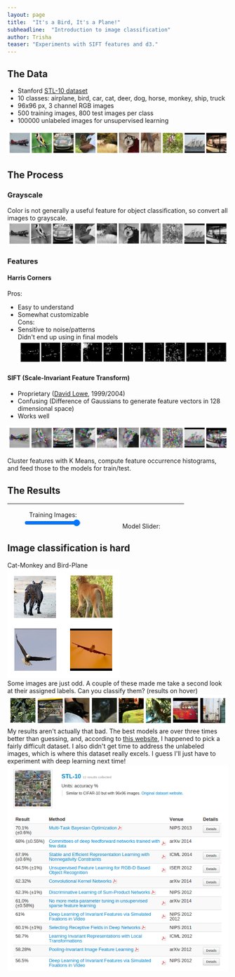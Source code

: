 ```yaml
---
layout: page
title:  "It's a Bird, It's a Plane!"
subheadline:  "Introduction to image classification"
author: Trisha
teaser: "Experiments with SIFT features and d3."
---
```


<script src="http://d3js.org/d3.v3.min.js"></script>
<script src="http://d3js.org/colorbrewer.v1.min.js"></script>
<script src="http://code.jquery.com/jquery-1.11.0.min.js"></script>
<script src="http://d3js.org/queue.v1.min.js"></script>

<script src="../blog/heatmap.js"></script>
<link rel="stylesheet" href="../blog/heatmap.css" />

<!--<head>-->

<script>
$(document).ready(function() {
	heatmap_display("../blog/heatmaps/linsvc_lim=500_k=300.json", "#heatmap", "PuRd", 'linsvc');
});
</script>

<!--</head>

<body>-->

## The Data  
- Stanford [STL-10 dataset](http://cs.stanford.edu/~acoates/stl10/)
- 10 classes: airplane, bird, car, cat, deer, dog, horse, monkey, ship, truck
- 96x96 px, 3 channel RGB images
- 500 training images, 800 test images per class
- 100000 unlabeled images for unsupervised learning  

![Sample image from each class](../images/all_classes_color.png)

## The Process  

###  Grayscale

Color is not generally a useful feature for object classification, so convert all images to grayscale.  
![same images now in grayscale](../images/all_classes_gray.png)

###  Features  

####  Harris Corners

Pros:  
- Easy to understand  
- Somewhat customizable  
Cons:  
- Sensitive to noise/patterns  
Didn't end up using in final models  
![same images with harris features](../images/all_classes_harris.png)  

#### SIFT (Scale-Invariant Feature Transform)

- Proprietary ([David Lowe](https://en.wikipedia.org/wiki/David_G._Lowe), 1999/2004)  
- Confusing (Difference of Gaussians to generate feature vectors in 128 dimensional space)  
- Works well  

![same images with sift features](../images/all_classes_sift.png)  

Cluster features with K Means, compute feature occurrence histograms, and feed those to the models for train/test.  

## The Results  
<div id="heatmap"></div>
<table style="height:60px; width:80%; text-align: center; align: center">
  <tr>
    <td>
    <table ><!--style="width:30%;">-->
        <tr>
         <p>
            <label for="lim" 
                style="display: inline-block; text-align: center">
            Training Images:<span id="lim-value"></span>
            </label>
            <input type="range" min="1" max="510" id="lim" value="500">
        </p>
        </tr>
        <tr>
         <p>
            <label for="k" 
                style="display: inline-block; text-align: center">
            Feature Centers:<span id="k-value"></span>
            </label>
            <input type="range" min="1" max="310" id="k" value="300">
        </p>
        </tr>
    </table>
    </td>
    <td>
    <table>
    <tr><!--
    Model:
    <select id="model">
    <option value="nomodel">----</option>
    <option value="mnb" selected>Multinomial Naive Bayes</option>
    <option value="gnb">Gaussian Naive Bayes</option>
    <option value="linsvc">Linear SVC</option>
    <option value="logreg">Logistic Regression</option>
    <option value="rf">Random Forrest</option>
    <option value="tree">Decision Tree</option>
    </select>-->
    </tr>
    <tr>
    <p>
      <label for="mname" 
         style="display: inline-block; text-align: center">
         Model Slider:<span id="mname-value"></span>
      </label>
      <input type="range" min="1" max="600" id="mname" value="600">
    </p>
    </tr>
    </table>
    </td>
  </tr>
</table>

<!--Palette:
<select id="palette">
  <option value="BuPu">BuPu</option>
  <option value="RdPu">RdPu</option>
  <option value="PuRd" selected>PuRd</option>
 <option value="RdGy">RdGy</option>
  <option value="PuBu">RdBu</option>
  <option value="PiYG">PiYG</option>
  <option value="PRGn">PRGn</option>
  <option value="BrBG">BrBG</option>
  <option value="PuOr">PuOr</option> 
</select>-->
  
## Image classification is hard  

Cat-Monkey and Bird-Plane  
![these images look similar for different objects](../images/catmonkey_birdplane.png)  
Some images are just odd. A couple of these made me take a second look at their assigned labels. Can you classify them? (results on hover)  
![odd images](../images/oddimages.png "monkey, airplane, dog, cat, car, monkey, truck, truck")  
My results aren't actually that bad. The best models are over three times better than guessing, and, according to [this website](http://rodrigob.github.io/are_we_there_yet/build/classification_datasets_results.html), I happened to pick a fairly difficult dataset. I also didn't get time to address the unlabeled images, which is where this dataset really excels. I guess I'll just have to experiment with deep learning next time!  
![papers from the STL-10](../images/stl10pub.png)  



